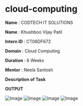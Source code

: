 # cloud-computing

**Name** : CODTECH IT SOLUTIONS

**Name** : Khushboo Vijay Patil

**Intern ID** : CT06DF672

**Domain** : Cloud Computing

**Duration** : 6 Weeks

**Mentor** : Neela Santosh

**Description of Task**

**OUTPUT**

![Image](https://github.com/user-attachments/assets/a21ba382-c715-4f1e-91ce-400a3eee7354)
![Image](https://github.com/user-attachments/assets/8af888a7-f705-41ea-8b98-3766e528954a)
![Image](https://github.com/user-attachments/assets/8950df25-fdc7-43db-9283-6bb31eeb82ad)
![Image](https://github.com/user-attachments/assets/2d4d7d20-4360-4dcb-9bfe-84b6ec7f5fe4)
